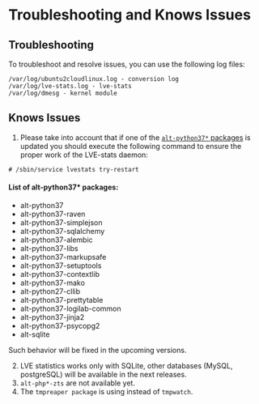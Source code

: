 # Troubleshooting and Knows Issues

## Troubleshooting

To troubleshoot and resolve issues, you can use the following log files:

```
/var/log/ubuntu2cloudlinux.log - conversion log 
/var/log/lve-stats.log - lve-stats 
/var/log/dmesg - kernel module 
```

## Knows Issues

1. Please take into account that if one of the [`alt-python37*` packages](/troubleshooting/#list-of-alt-python37-packages) is updated you should execute the following command to ensure the proper work of the LVE-stats daemon:

```
# /sbin/service lvestats try-restart
```

#### List of alt-python37* packages:

* alt-python37
* alt-python37-raven
* alt-python37-simplejson
* alt-python37-sqlalchemy
* alt-python37-alembic
* alt-python37-libs
* alt-python37-markupsafe
* alt-python37-setuptools
* alt-python37-contextlib
* alt-python37-mako
* alt-python27-cllib
* alt-python37-prettytable
* alt-python37-logilab-common
* alt-python37-jinja2
* alt-python37-psycopg2
* alt-sqlite

Such behavior will be fixed in the upcoming versions.

2. LVE statistics works only with SQLite, other databases (MySQL, postgreSQL) will be available in the next releases.
3. `alt-php*-zts` are not available yet.
4. The `tmpreaper package` is using instead of `tmpwatch`.







